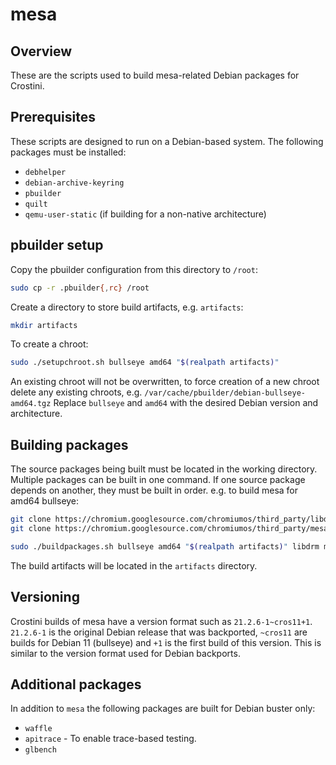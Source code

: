 # mesa

## Overview

These are the scripts used to build mesa-related Debian packages for Crostini.

## Prerequisites

These scripts are designed to run on a Debian-based system. The following
packages must be installed:
* `debhelper`
* `debian-archive-keyring`
* `pbuilder`
* `quilt`
* `qemu-user-static` (if building for a non-native architecture)

## pbuilder setup

Copy the pbuilder configuration from this directory to `/root`:
```sh
sudo cp -r .pbuilder{,rc} /root
```

Create a directory to store build artifacts, e.g. `artifacts`:
```sh
mkdir artifacts
```

To create a chroot:
```sh
sudo ./setupchroot.sh bullseye amd64 "$(realpath artifacts)"
```

An existing chroot will not be overwritten, to force creation of a new chroot
delete any existing chroots, e.g. `/var/cache/pbuilder/debian-bullseye-amd64.tgz`
Replace `bullseye` and `amd64` with the desired Debian version and architecture.

## Building packages

The source packages being built must be located in the working directory.
Multiple packages can be built in one command. If one source package depends on
another, they must be built in order. e.g. to build mesa for amd64 bullseye:

```sh
git clone https://chromium.googlesource.com/chromiumos/third_party/libdrm -b debian-bullseye --depth 1
git clone https://chromium.googlesource.com/chromiumos/third_party/mesa -b debian-bullseye --depth 1

sudo ./buildpackages.sh bullseye amd64 "$(realpath artifacts)" libdrm mesa
```

The build artifacts will be located in the `artifacts` directory.

## Versioning

Crostini builds of mesa have a version format such as `21.2.6-1~cros11+1`.
`21.2.6-1` is the original Debian release that was backported, `~cros11`
are builds for Debian 11 (bullseye) and `+1` is the first build of this version.
This is similar to the version format used for Debian backports.

## Additional packages

In addition to `mesa` the following packages are built for Debian buster only:
- `waffle`
- `apitrace` - To enable trace-based testing.
- `glbench`
